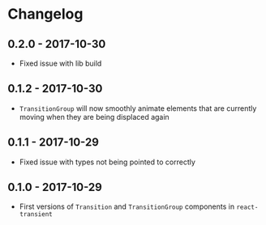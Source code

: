 # Changelog
## 0.2.0 - 2017-10-30
* Fixed issue with lib build

## 0.1.2 - 2017-10-30
* `TransitionGroup` will now smoothly animate elements that are currently moving when they are being displaced again

## 0.1.1 - 2017-10-29
* Fixed issue with types not being pointed to correctly

## 0.1.0 - 2017-10-29
* First versions of `Transition` and `TransitionGroup` components in `react-transient`